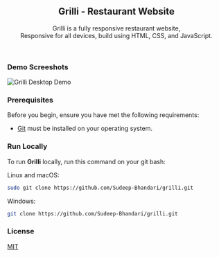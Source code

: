
<div align="center">
  
  <br />
  <br />

  <h2 align="center">Grilli - Restaurant Website</h2>

  Grilli is a fully responsive restaurant website, <br />Responsive for all devices, build using HTML, CSS, and JavaScript.


</div>

<br />

### Demo Screeshots

![Grilli Desktop Demo](https://github.com/Sudeep-Bhandari/Grilli/blob/main/grilli/readme-images/desktop.png "Github Demo")

### Prerequisites

Before you begin, ensure you have met the following requirements:

* [Git](https://git-scm.com/downloads "Download Git") must be installed on your operating system.

### Run Locally

To run **Grilli** locally, run this command on your git bash:

Linux and macOS:

```bash
sudo git clone https://github.com/Sudeep-Bhandari/grilli.git
```

Windows:

```bash
git clone https://github.com/Sudeep-Bhandari/grilli.git
```

### License

[MIT](https://choosealicense.com/licenses/mit/)
